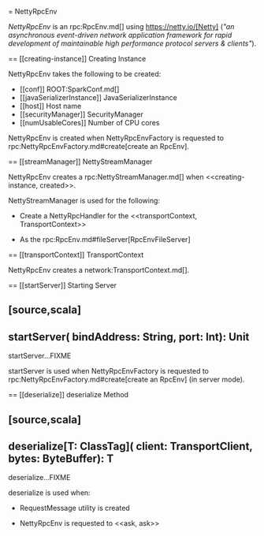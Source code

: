 = NettyRpcEnv

*NettyRpcEnv* is an rpc:RpcEnv.md[] using https://netty.io/[Netty] (_"an asynchronous event-driven network application framework for rapid development of maintainable high performance protocol servers & clients"_).

== [[creating-instance]] Creating Instance

NettyRpcEnv takes the following to be created:

* [[conf]] ROOT:SparkConf.md[]
* [[javaSerializerInstance]] JavaSerializerInstance
* [[host]] Host name
* [[securityManager]] SecurityManager
* [[numUsableCores]] Number of CPU cores

NettyRpcEnv is created when NettyRpcEnvFactory is requested to rpc:NettyRpcEnvFactory.md#create[create an RpcEnv].

== [[streamManager]] NettyStreamManager

NettyRpcEnv creates a rpc:NettyStreamManager.md[] when <<creating-instance, created>>.

NettyStreamManager is used for the following:

* Create a NettyRpcHandler for the <<transportContext, TransportContext>>

* As the rpc:RpcEnv.md#fileServer[RpcEnvFileServer]

== [[transportContext]] TransportContext

NettyRpcEnv creates a network:TransportContext.md[].

== [[startServer]] Starting Server

[source,scala]
----
startServer(
  bindAddress: String,
  port: Int): Unit
----

startServer...FIXME

startServer is used when NettyRpcEnvFactory is requested to rpc:NettyRpcEnvFactory.md#create[create an RpcEnv] (in server mode).

== [[deserialize]] deserialize Method

[source,scala]
----
deserialize[T: ClassTag](
  client: TransportClient,
  bytes: ByteBuffer): T
----

deserialize...FIXME

deserialize is used when:

* RequestMessage utility is created

* NettyRpcEnv is requested to <<ask, ask>>
